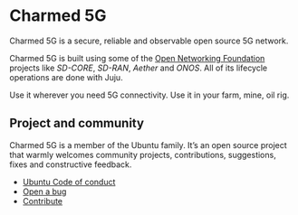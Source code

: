 # Charmed 5G

Charmed 5G is a secure, reliable and observable open source 5G network.

Charmed 5G is built using some of the [Open Networking Foundation](https://opennetworking.org/) 
projects like *SD-CORE*, *SD-RAN*, *Aether* and *ONOS*. All of its lifecycle operations are done with Juju.

Use it wherever you need 5G connectivity. Use it in your farm, mine, oil rig.

## Project and community

Charmed 5G is a member of the Ubuntu family. It’s an open source project that warmly welcomes community projects, contributions, suggestions, fixes and constructive feedback.

- [Ubuntu Code of conduct](https://ubuntu.com/community/ethos/code-of-conduct)
- [Open a bug](https://github.com/canonical/charmed-5g/issues)
- [Contribute](https://github.com/canonical/charmed-5g/)
